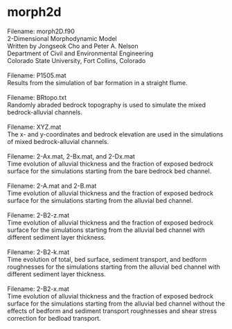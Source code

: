 # morph2d
Filename: morph2D.f90<br />
2-Dimensional Morphodynamic Model<br />
Written by Jongseok Cho and Peter A. Nelson<br />
Department of Civil and Environmental Engineering<br />
Colorado State University, Fort Collins, Colorado<br />
<br/>
Filename: P1505.mat<br/>
Results from the simulation of bar formation in a straight flume.<br />
<br />
Filename: BRtopo.txt<br />
Randomly abraded bedrock topography is used to simulate the mixed bedrock-alluvial channels. <br />
<br />
Filename: XYZ.mat<br />
The x- and y-coordinates and bedrock elevation are used in the simulations of mixed bedrock-alluvial channels.<br />
<br />
Filename: 2-Ax.mat, 2-Bx.mat, and 2-Dx.mat<br />
Time evolution of alluvial thickness and the fraction of exposed bedrock surface for the simulations starting from the bare bedrock bed channel.<br />
<br />
Filename: 2-A.mat and 2-B.mat<br />
Time evolution of alluvial thickness and the fraction of exposed bedrock surface for the simulations starting from the alluvial bed channel.<br />
<br />
Filename: 2-B2-z.mat<br />
Time evolution of alluvial thickness and the fraction of exposed bedrock surface for the simulations starting from the alluvial bed channel with different sediment layer thickness.<br />
<br />
Filename: 2-B2-k.mat<br />
Time evolution of total, bed surface, sediment transport, and bedform roughnesses for the simulations starting from the alluvial bed channel with different sediment layer thickness.<br />
<br />
Filename: 2-B2-x.mat<br />
Time evolution of alluvial thickness and the fraction of exposed bedrock surface for the simulations starting from the alluvial bed channel without the effects of bedform and sediment transport roughnesses and shear stress correction for bedload transport.
